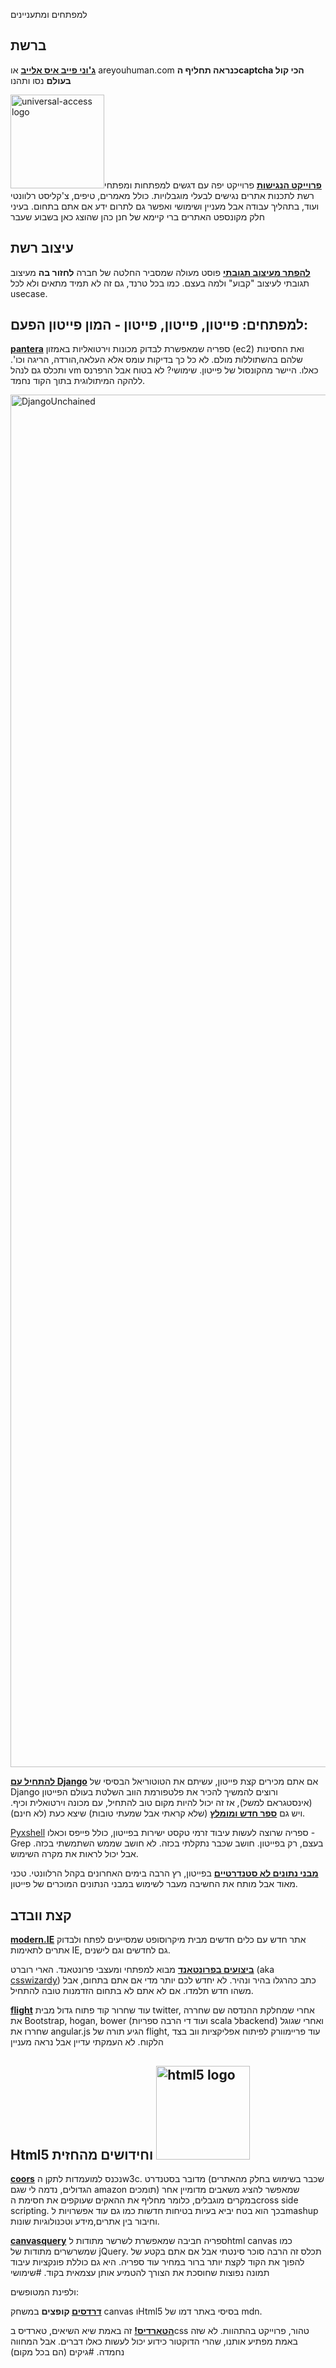 למפתחים ומתעניינים

## ברשת

**[ג'וני פייב איס אלייב][1]** או areyouhuman.com **כנראה תחליף הcaptcha הכי קול בעולם** נסו ותהנו

[<img src="http://4p-tech.co.il/blog/wp-content/uploads/2013/02/universal-access-150x150.png" alt="universal-access logo" width="150" height="150" class="alignright size-thumbnail wp-image-1363" />][2]**[פרוייקט הנגישות][3]** פרוייקט יפה עם דגשים למפתחות ומפתחי רשת לתכנות אתרים נגישים לבעלי מוגבלויות. כולל מאמרים, טיפים, צ'קליסט רלוונטי ועוד, בתהליך עבודה אבל מעניין ושימושי ואפשר גם לתרום ידע אם אתם בתחום. בעיני חלק מקונספט האתרים ברי קיימא של חנן כהן שהוצג כאן בשבוע שעבר

## עיצוב רשת

**[להפתר מעיצוב תגובתי][4]** פוסט מעולה שמסביר החלטה של חברה **לחזור בה** מעיצוב תגובתי לעיצוב "קבוע" ולמה בעצם. כמו בכל טרנד, גם זה לא תמיד מתאים ולא לכל usecase.

## למפתחים: פייטון, פייטון, פייטון - המון פייטון הפעם:

**[pantera][5]** ספריה שמאפשרת לבדוק מכונות וירטואליות באמזון (ec2) ואת החסינות שלהם בהשתוללות מולם. לא כל כך בדיקות עומס אלא העלאה,הורדה, הריגה וכו'. ותכלס גם לנהל vm כאלו. היישר מהקונסול של פייטון. שימושי? לא בטוח אבל הרפרנס ללהקה המיתולוגית בתוך הקוד נחמד.

[<img src="http://4p-tech.co.il/blog/wp-content/uploads/2013/01/DjangoUnchained.jpg" alt="DjangoUnchained" width="1500" height="2196" class="aligncenter size-full wp-image-1352" />][6]

**[להתחיל עם Django][7]** אם אתם מכירים קצת פייטון, עשיתם את הטוטוריאל הבסיסי של Django ורוצים להמשיך להכיר את פלטפורמת הווב השלטת בעולם הפייטון (אינסטגראם למשל), אז זה יכול להיות מקום טוב להתחיל, עם מכונה וירטואלית וכיף. ויש גם **[ספר חדש ומומלץ][8]** (שלא קראתי אבל שמעתי טובות) שיצא כעת (לא חינם).

[Pyxshell][9] ספריה שרוצה לעשות עיבוד זרמי טקסט ישירות בפייטון, כולל פייפס וכאלו - Grep בעצם, רק בפייטון. חושב שכבר נתקלתי בכזה. לא חושב שממש השתמשתי בכזה. אבל יכול לראות את מקרה השימוש.

**[מבני נתונים לא סטנדרטיים][10]** בפייטון, רץ הרבה בימים האחרונים בקהל הרלוונטי. טכני מאוד אבל מותח את החשיבה מעבר לשימוש במבני הנתונים המוכרים של פייטון.

## קצת וובדב

**[modern.IE][11]** אתר חדש עם כלים חדשים מבית מיקרוסופט שמסייעים לפתח ולבדוק אתרים לתאימות IE, גם לחדשים וגם לישנים.

**[ביצועים בפרונטאנד][12]** מבוא למפתחי ומעצבי פרונטאנד. הארי רוברט (aka [csswizardy][13]) כתב כהרגלו בהיר ונהיר. לא יחדש לכם יותר מדי אם אתם בתחום, אבל משהו חדש תלמדו. אם לא אתם לא בתחום הזדמנות טובה להתחיל.

**[flight][14]** עוד שחרור קוד פתוח גדול מבית twitter, אחרי שמחלקת ההנדסה שם שחררה את Bootstrap, hogan, bower (ועוד די הרבה ספריות scala לbackend) ואחרי שגוגל שחררו את angular.js הגיע תורה של flight, עוד פריימוורק לפיתוח אפליקציות ווב בצד הלקוח. לא העמקתי עדיין אבל נראה מעניין

## Html5 וחידושים מהחזית <img src="http://4p-tech.co.il/blog/wp-content/uploads/2012/01/HTML5_Logo_256-150x150.png" alt="html5 logo" width="150" height="150" class="alignright size-thumbnail wp-image-335" />

**[coors][15]** נכנס למועמדות לתקן הw3c. מדובר בסטנדרט (שכבר בשימוש בחלק מהאתרים הגדולים, נדמה לי שגם amazon תומכים) שמאפשר להציג משאבים מדומיין אחר במקרים מוגבלים, כלומר מחליף את ההאקים שעוקפים את חסימת הcross side scripting. בכך הוא בטח יביא בעיות בטיחות חדשות כמו גם עוד אפשרויות לmashup וחיבור בין אתרים,מידע וטכנולוגיות שונות.

**[canvasquery][16]** ספריה חביבה שמאפשרת לשרשר מתודות לhtml canvas כמו שמשרשרים מתודות של jQuery. תכלס זה הרבה סוכר סינטתי אבל אם אתם בקטע של להפוך את הקוד לקצת יותר ברור במחיר עוד ספריה. היא גם כוללת פונקציות עיבוד תמונה נפוצות שחוסכת את הצורך להטמיע אותן עצמאית בקוד. #שימושי

ולפינת המטופשים:

**[דרדסים][17] קופצים** במשחק canvas וHtml5 בסיסי באתר דמו של mdn.

**[הטארדיס!][18]** זה באמת שיא השיאים, טארדיס בcss טהור, פרוייקט בהתהוות. לא שזה באמת מפתיע אותנו, שהרי הדוקטור כידוע יכול לעשות כאלו דברים. אבל המחווה נחמדה. #גיקים (הם בכל מקום)

 [1]: http://areyouahuman.com/
 [2]: http://4p-tech.co.il/blog/wp-content/uploads/2013/02/universal-access.png
 [3]: http://a11yproject.com/
 [4]: https://gocardless.com/blog/unresponsive-design/
 [5]: https://github.com/globocom/pantera
 [6]: http://4p-tech.co.il/blog/wp-content/uploads/2013/01/DjangoUnchained.jpg
 [7]: http://gettingstartedwithdjango.com/
 [8]: https://django.2scoops.org/
 [9]: https://github.com/nojhan/pyxshell
 [10]: http://kmike.ru/python-data-structures/
 [11]: http://www.modern.ie/
 [12]: http://csswizardry.com/2013/01/front-end-performance-for-web-designers-and-front-end-developers/
 [13]: https://twitter.com/csswizardry
 [14]: http://engineering.twitter.com/2013/01/introducing-flight-web-application.html
 [15]: http://www.w3.org/TR/2013/CR-cors-20130129/
 [16]: http://canvasquery.com/
 [17]: https://developer.mozilla.org/en-US/demos/detail/smurf-jump/
 [18]: http://csstardis.co.uk/